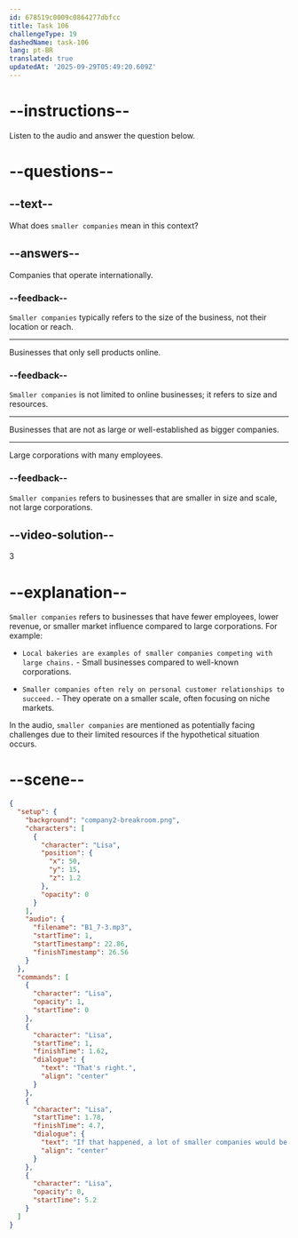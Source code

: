 ```yaml
---
id: 678519c0009c0864277dbfcc
title: Task 106
challengeType: 19
dashedName: task-106
lang: pt-BR
translated: true
updatedAt: '2025-09-29T05:49:20.609Z'
---
```


<!-- (Audio) Lisa: That's right. If that happened, a lot of smaller companies would be in trouble, too. -->

# --instructions--

Listen to the audio and answer the question below.

# --questions--

## --text--

What does `smaller companies` mean in this context?

## --answers--

Companies that operate internationally.

### --feedback--

`Smaller companies` typically refers to the size of the business, not their location or reach.

---

Businesses that only sell products online.

### --feedback--

`Smaller companies` is not limited to online businesses; it refers to size and resources.

---

Businesses that are not as large or well-established as bigger companies.

---

Large corporations with many employees.

### --feedback--

`Smaller companies` refers to businesses that are smaller in size and scale, not large corporations.

## --video-solution--

3

# --explanation--

`Smaller companies` refers to businesses that have fewer employees, lower revenue, or smaller market influence compared to large corporations. For example:

- `Local bakeries are examples of smaller companies competing with large chains.` - Small businesses compared to well-known corporations.

- `Smaller companies often rely on personal customer relationships to succeed.` - They operate on a smaller scale, often focusing on niche markets.

In the audio, `smaller companies` are mentioned as potentially facing challenges due to their limited resources if the hypothetical situation occurs.

# --scene--

```json
{
  "setup": {
    "background": "company2-breakroom.png",
    "characters": [
      {
        "character": "Lisa",
        "position": {
          "x": 50,
          "y": 15,
          "z": 1.2
        },
        "opacity": 0
      }
    ],
    "audio": {
      "filename": "B1_7-3.mp3",
      "startTime": 1,
      "startTimestamp": 22.86,
      "finishTimestamp": 26.56
    }
  },
  "commands": [
    {
      "character": "Lisa",
      "opacity": 1,
      "startTime": 0
    },
    {
      "character": "Lisa",
      "startTime": 1,
      "finishTime": 1.62,
      "dialogue": {
        "text": "That's right.",
        "align": "center"
      }
    },
    {
      "character": "Lisa",
      "startTime": 1.78,
      "finishTime": 4.7,
      "dialogue": {
        "text": "If that happened, a lot of smaller companies would be in trouble too.",
        "align": "center"
      }
    },
    {
      "character": "Lisa",
      "opacity": 0,
      "startTime": 5.2
    }
  ]
}
```
